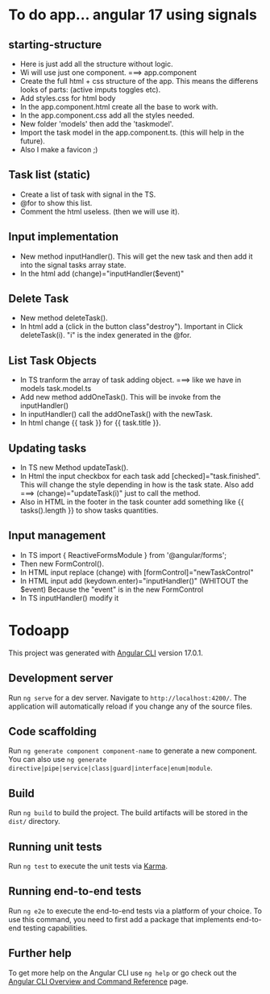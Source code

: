 # To do app... angular 17 using signals

## starting-structure
- Here is just add all the structure without logic.
- Wi will use just one component. ===> app.component
- Create the full html + css structure of the app. This means the differens looks of parts: (active imputs toggles etc).
- Add styles.css for html body 
- In the app.component.html create all the base to work with. 
- In the app.component.css add all the styles needed. 
- New folder 'models' then add the 'taskmodel'. 
- Import the task model in the app.component.ts. (this will help in the future).
- Also I make a favicon ;)

## Task list (static)
- Create a list of task with signal in the TS.
- @for to show this list.
- Comment the html useless. (then we will use it).

## Input implementation
- New method inputHandler(). This will get the new task and then add it into the signal tasks array state.
- In the html add (change)="inputHandler($event)"

## Delete Task
- New method deleteTask().
- In html add a (click in the button class"destroy"). Important in Click deleteTask(i). "i" is the index generated in the @for.

## List Task Objects
- In TS tranform the array of task adding object. ===> like we have in models task.model.ts
- Add new method addOneTask(). This will be invoke from the inputHandler()
- In inputHandler() call the addOneTask() with the newTask.
- In html change {{ task }} for {{ task.title }}.

## Updating tasks
- In TS new Method updateTask().
- In Html the input checkbox for each task add [checked]="task.finished". This will change the style depending in how is the task state. Also add ===> (change)="updateTask(i)" just to call the method.
- Also in HTML in the footer in the task counter add something like {{ tasks().length }} to show tasks quantities.

## Input management
- In TS import { ReactiveFormsModule } from '@angular/forms';
- Then new FormControl().
- In HTML input replace (change) with [formControl]="newTaskControl"
- In HTML input add (keydown.enter)="inputHandler()"  (WHITOUT the $event) Because the "event" is in the new FormControl
- In TS inputHandler() modify it










# Todoapp

This project was generated with [Angular CLI](https://github.com/angular/angular-cli) version 17.0.1.

## Development server

Run `ng serve` for a dev server. Navigate to `http://localhost:4200/`. The application will automatically reload if you change any of the source files.

## Code scaffolding

Run `ng generate component component-name` to generate a new component. You can also use `ng generate directive|pipe|service|class|guard|interface|enum|module`.

## Build

Run `ng build` to build the project. The build artifacts will be stored in the `dist/` directory.

## Running unit tests

Run `ng test` to execute the unit tests via [Karma](https://karma-runner.github.io).

## Running end-to-end tests

Run `ng e2e` to execute the end-to-end tests via a platform of your choice. To use this command, you need to first add a package that implements end-to-end testing capabilities.

## Further help

To get more help on the Angular CLI use `ng help` or go check out the [Angular CLI Overview and Command Reference](https://angular.io/cli) page.
